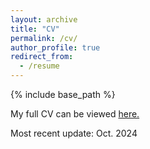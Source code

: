 ```yaml
---
layout: archive
title: "CV"
permalink: /cv/
author_profile: true
redirect_from:
  - /resume
---
```


{% include base_path %}

My full CV can be viewed [here.](https://drive.google.com/file/d/1n9RSLYhIAD1yCcEWcZ2ymYCIEqBIVNv0/view?usp=sharing)

Most recent update: Oct. 2024

